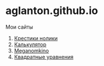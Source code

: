 # aglanton.github.io  

Мои сайты  

1. [Крестики нолики](https://aglanton.github.io/tic-tac-toe/ "Крестики нолики")
2. [Калькулятор](https://aglanton.github.io/calculator/ "Калькулятор")
3. [Meganomkino](https://aglanton.github.io/meganom/ "Meganomkino")
3. [Квадратные уравнения](https://aglanton.github.io/uravn/ "Квадратные уравнения")
